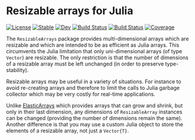 # Resizable arrays for Julia

[![License][license-img]][license-url]
[![Stable][doc-stable-img]][doc-stable-url]
[![Dev][doc-dev-img]][doc-dev-url]
[![Build Status][github-ci-img]][github-ci-url]
[![Build Status][appveyor-img]][appveyor-url]
[![Coverage][codecov-img]][codecov-url]

The `ResizableArrays` package provides multi-dimensional arrays which are resizable and
which are intended to be as efficient as Julia arrays. This circumvents the Julia
limitation that only uni-dimensional arrays (of type `Vector`) are resizable. The only
restriction is that the number of dimensions of a resizable array must be left unchanged
(in order to preserve type-stability).

Resizable arrays may be useful in a variety of situations. For instance to avoid
re-creating arrays and therefore to limit the calls to Julia garbage collector which may
be very costly for real-time applications.

Unlike [ElasticArrays](https://github.com/JuliaArrays/ElasticArrays.jl) which provides
arrays that can grow and shrink, but only in their last dimension, any dimensions of
`ResizableArray` instances can be changed (providing the number of dimensions remain the
same). Another difference is that you may use a custom Julia object to store the elements
of a resizable array, not just a `Vector{T}`.

[doc-stable-img]: https://img.shields.io/badge/docs-stable-blue.svg
[doc-stable-url]: https://emmt.github.io/ResizableArrays.jl/stable

[doc-dev-img]: https://img.shields.io/badge/docs-dev-blue.svg
[doc-dev-url]: https://emmt.github.io/ResizableArrays.jl/dev

[license-url]: ./LICENSE.md
[license-img]: http://img.shields.io/badge/license-MIT-brightgreen.svg?style=flat

[github-ci-img]: https://github.com/emmt/ResizableArrays.jl/actions/workflows/CI.yml/badge.svg?branch=master
[github-ci-url]: https://github.com/emmt/ResizableArrays.jl/actions/workflows/CI.yml?query=branch%3Amaster

[appveyor-img]: https://ci.appveyor.com/api/projects/status/github/emmt/ResizableArrays.jl?branch=master
[appveyor-url]: https://ci.appveyor.com/project/emmt/ResizableArrays-jl/branch/master

[codecov-img]: http://codecov.io/github/emmt/ResizableArrays.jl/coverage.svg?branch=master
[codecov-url]: http://codecov.io/github/emmt/ResizableArrays.jl?branch=master
